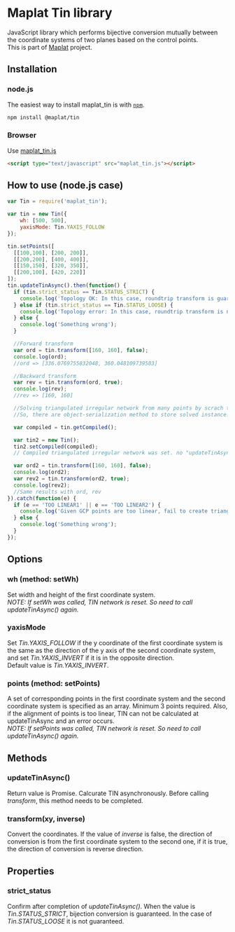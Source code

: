 # Maplat Tin library

JavaScript library which performs bijective conversion mutually between the coordinate systems of two planes based on the control points.  
This is part of [Maplat](https://github.com/code4nara/Maplat/wiki) project.

## Installation

### node.js

The easiest way to install maplat_tin is with [`npm`][npm].

[npm]: https://www.npmjs.com/

```sh
npm install @maplat/tin
```

### Browser

Use [maplat_tin.js](https://code4history.github.io/MaplatTin/www/maplat_tin.js)

```html
<script type="text/javascript" src="maplat_tin.js"></script>
```


## How to use (node.js case)

```javascript
var Tin = require('maplat_tin');

var tin = new Tin({
    wh: [500, 500],
    yaxisMode: Tin.YAXIS_FOLLOW
});

tin.setPoints([
  [[100,100], [200, 200]],
  [[200,200], [400, 400]],
  [[150,150], [320, 350]],
  [[200,100], [420, 220]]
]);
tin.updateTinAsync().then(function() {
  if (tin.strict_status == Tin.STATUS_STRICT) {
    console.log('Topology OK: In this case, roundtrip transform is guaranteed');
  } else if (tin.strict_status == Tin.STATUS_LOOSE) {
    console.log('Topology error: In this case, roundtrip transform is not guaranteed');
  } else {
    console.log('Something wrong');
  }

  //Forward transform
  var ord = tin.transform([160, 160], false);
  console.log(ord);
  //ord => [336.0769755832048, 360.048109739503]

  //Backward transform
  var rev = tin.transform(ord, true);
  console.log(rev);
  //rev => [160, 160]

  //Solving triangulated irregular network from many points by scrach takes too many time.
  //So, there are object-serialization method to store solved instance.

  var compiled = tin.getCompiled();

  var tin2 = new Tin();
  tin2.setCompiled(compiled);
  // Compiled triangulated irregular network was set. no "updateTinAsync" call is need.

  var ord2 = tin.transform([160, 160], false);
  console.log(ord2);
  var rev2 = tin.transform(ord2, true);
  console.log(rev2);
  //Same results with ord, rev
}).catch(function(e) {
  if (e == 'TOO LINEAR1' || e == 'TOO LINEAR2') {
    console.log('Given GCP points are too linear, fail to create triangulated irregular network.');
  } else {
    console.log('Something wrong');
  }
});
```

## Options

### wh (method: setWh)
Set width and height of the first coordinate system.  
*NOTE: If setWh was called, TIN network is reset. So need to call updateTinAsync() again.*

### yaxisMode
Set *Tin.YAXIS_FOLLOW* if the y coordinate of the first coordinate system is the same as the direction of the y axis of the second coordinate system, and set *Tin.YAXIS_INVERT* if it is in the opposite direction.  
Default value is *Tin.YAXIS_INVERT*.

### points (method: setPoints)
A set of corresponding points in the first coordinate system and the second coordinate system is specified as an array. Minimum 3 points required. Also, if the alignment of points is too linear, TIN can not be calculated at updateTinAsync and an error occurs.   
*NOTE: If setPoints was called, TIN network is reset. So need to call updateTinAsync() again.*

## Methods

### updateTinAsync()
Return value is Promise. Calcurate TIN asynchronously. Before calling *transform*, this method needs to be completed.

### transform(xy, inverse)
Convert the coordinates. If the value of *inverse* is false, the direction of conversion is from the first coordinate system to the second one, if it is true, the direction of conversion is reverse direction.

## Properties

### strict_status

Confirm after completion of *updateTinAsync()*. When the value is *Tin.STATUS_STRICT*, bijection conversion is guaranteed. In the case of *Tin.STATUS_LOOSE* it is not guaranteed.
